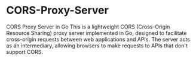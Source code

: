 # CORS-Proxy-Server
CORS Proxy Server in Go This is a lightweight CORS (Cross-Origin Resource Sharing) proxy server implemented in Go, designed to facilitate cross-origin requests between web applications and APIs. The server acts as an intermediary, allowing browsers to make requests to APIs that don't support CORS.
